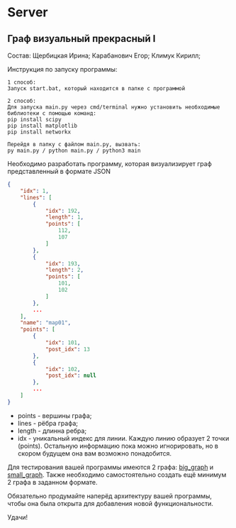 # Server

## Граф визуальный прекрасный I


Состав: 
Щербицкая Ирина;
Карабанович Егор;
Климук Кирилл;

Инструкция по запуску программы:

	1 способ: 
	Запуск start.bat, который находится в папке с программой

	2 способ: 
	Для запуска main.py через cmd/terminal нужно установить необходимые библиотеки с помощью команд:
	pip install scipy
	pip install matplotlib
	pip install networkx

	Перейдя в папку с файлом main.py, вызвать:
	py main.py / python main.py / python3 main
    
Необходимо разработать программу, которая визуализирует граф представленный в формате JSON
```json
{
    "idx": 1,
    "lines": [
        {
            "idx": 192,
            "length": 1,
            "points": [
                112,
                107
            ]
        },
        {
            "idx": 193,
            "length": 2,
            "points": [
                101,
                102
            ]
        },
        ...
    ],
    "name": "map01",
    "points": [
        {
            "idx": 101,
            "post_idx": 13
        },
        {
            "idx": 102,
            "post_idx": null
        },
        ...
    ]
}
```
* points - вершины графа;
* lines - рёбра графа;
* length - длинна ребра;
* idx - уникальный индекс для линии.
Каждую линию образует 2 точки (points).
Остальную информацию пока можно игнорировать, но в скором будущем она вам возможно понадобится.

Для тестирования вашей программы имеются 2 графа: [big_graph](big_graph.json) и [small_graph](small_graph.json).
Также необходимо самостоятельно создать ещё минимум 2 графа в заданном формате.

Обязательно продумайте наперёд архитектуру вашей программы, чтобы она была открыта для добавления новой функциональности.

Удачи!
